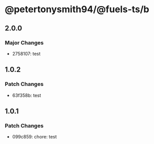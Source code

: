 # @petertonysmith94/@fuels-ts/b

## 2.0.0

### Major Changes

- 2758107: test

## 1.0.2

### Patch Changes

- 63f358b: test

## 1.0.1

### Patch Changes

- 099c859: chore: test
